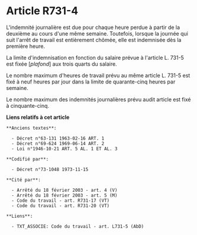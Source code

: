 # Article R731-4

L'indemnité journalière est due pour chaque heure perdue à partir de la deuxième au cours d'une même semaine. Toutefois,
lorsque la journée qui suit l'arrêt de travail est entièrement chômée, elle est indemnisée dès la première heure.

La limite d'indemnisation en fonction du salaire prévue à l'article L. 731-5 est fixée [*plafond*] aux trois quarts du
salaire.

Le nombre maximum d'heures de travail prévu au même article L. 731-5 est fixé à neuf heures par jour dans la limite de
quarante-cinq heures par semaine.

Le nombre maximum des indemnités journalières prévu audit article est fixé à cinquante-cinq.

**Liens relatifs à cet article**

	**Anciens textes**:

	  - Décret n°63-131 1963-02-16 ART. 1
	  - Décret n°69-624 1969-06-14 ART. 2
	  - Loi n°1946-10-21 ART. 5 AL. 1 ET AL. 3

	**Codifié par**:

	  - Décret n°73-1048 1973-11-15

	**Cité par**:

	  - Arrêté du 18 février 2003 - art. 4 (V)
	  - Arrêté du 18 février 2003 - art. 5 (M)
	  - Code du travail - art. R731-17 (VT)
	  - Code du travail - art. R731-20 (VT)

	**Liens**:

	  - TXT_ASSOCIE: Code du travail - art. L731-5 (AbD)
